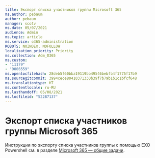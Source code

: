 ```yaml
---
title: Экспорт списка участников группы Microsoft 365
ms.author: pebaum
author: pebaum
manager: scotv
ms.date: 05/07/2021
audience: Admin
ms.topic: article
ms.service: o365-administration
ROBOTS: NOINDEX, NOFOLLOW
localization_priority: Priority
ms.collection: Adm_O365
ms.custom:
- "11179"
- "9006559"
ms.openlocfilehash: 28deb5f60bba19119bb49546bebfb4f1775f17b9
ms.sourcegitcommit: 3994cece80410371330b39f7b79b1b1c1bfcf648
ms.translationtype: HT
ms.contentlocale: ru-RU
ms.lasthandoff: 05/08/2021
ms.locfileid: "52287137"
---
```

# <a name="export-list-of-microsoft-365-group-members"></a>Экспорт списка участников группы Microsoft 365

Инструкции по экспорту списка участников группы с помощью EXO Powershell см. в разделе [Microsoft 365 — общие задачи](https://aka.ms/M365GroupExport).